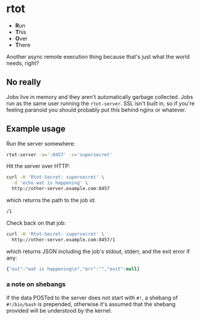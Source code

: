 rtot
====

- **R**un
- **T**his
- **O**ver
- **T**here

Another async remote execution thing because that's just what the world
needs, right?

## No really

Jobs live in memory and they aren't automatically garbage collected.
Jobs run as the same user running the `rtot-server`.  SSL isn't built
in, so if you're feeling paranoid you should probably put this behind
nginx or whatever.

## Example usage

Run the server somewhere:

``` bash
rtot-server -a=':8457' -s='supersecret'
```

Hit the server over HTTP:

``` bash
curl -H 'Rtot-Secret: supersecret' \
  -d 'echo wat is happening' \
  http://other-server.example.com:8457
```

which returns the path to the job id:

``` bash
/1
```

Check back on that job:

``` bash
curl -H 'Rtot-Secret: supersecret' \
  http://other-server.example.com:8457/1
```

which returns JSON including the job's stdout, stderr, and the exit
error if any:

``` javascript
{"out":"wat is happening\n","err":"","exit":null}
```

### a note on shebangs

If the data POSTed to the server does not start with `#!`, a shebang
of `#!/bin/bash` is prepended, otherwise it's assumed that the shebang
provided will be understood by the kernel.
